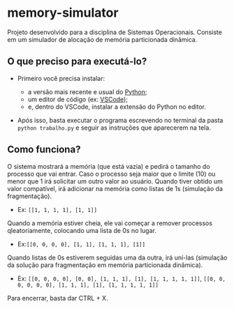 # memory-simulator
Projeto desenvolvido para a disciplina de Sistemas Operacionais. 
Consiste em um simulador de alocação de memória particionada dinâmica.

## O que preciso para executá-lo?

  * Primeiro você precisa instalar:
    * a versão mais recente e usual do [Python](https://www.python.org/downloads/);
    * um editor de código (ex: [VSCode](https://code.visualstudio.com/));
    * e, dentro do VSCode, instalar a extensão do Python no editor.
  
  * Após isso, basta executar o programa escrevendo no terminal da pasta `python trabalho.py` e seguir as instruções que aparecerem na tela.

## Como funciona?

  O sistema mostrará a memória (que está vazia) e pedirá o tamanho do processo que vai entrar.
  Caso o processo seja maior que o limite (10) ou menor que 1 irá solicitar um outro valor ao usuário.
  Quando tiver obtido um valor compatível, irá adicionar na memória como listas de 1s (simulação da fragmentação). 
  * Ex: `[[1, 1, 1, 1], [1, 1]]`
  
  Quando a memória estiver cheia, ele vai começar a remover processos qleatoriamente, colocando uma lista de 0s no lugar. 
  * Ex:`[[0, 0, 0, 0], [1, 1], [1, 1, 1], [1]]`
  
  Quando listas de 0s estiverem seguidas uma da outra, irá uní-las (simulação da solução para fragmentação em memória particionada dinâmica). 
  * Ex: `[[0, 0, 0, 0], [0, 0], [1, 1, 1], [1], [1, 1, 1, 1, 1]]`, `[[0, 0, 0, 0, 0, 0], [1, 1, 1], [1], [1, 1, 1, 1, 1]]`
  
  Para encerrar, basta dar CTRL + X.
